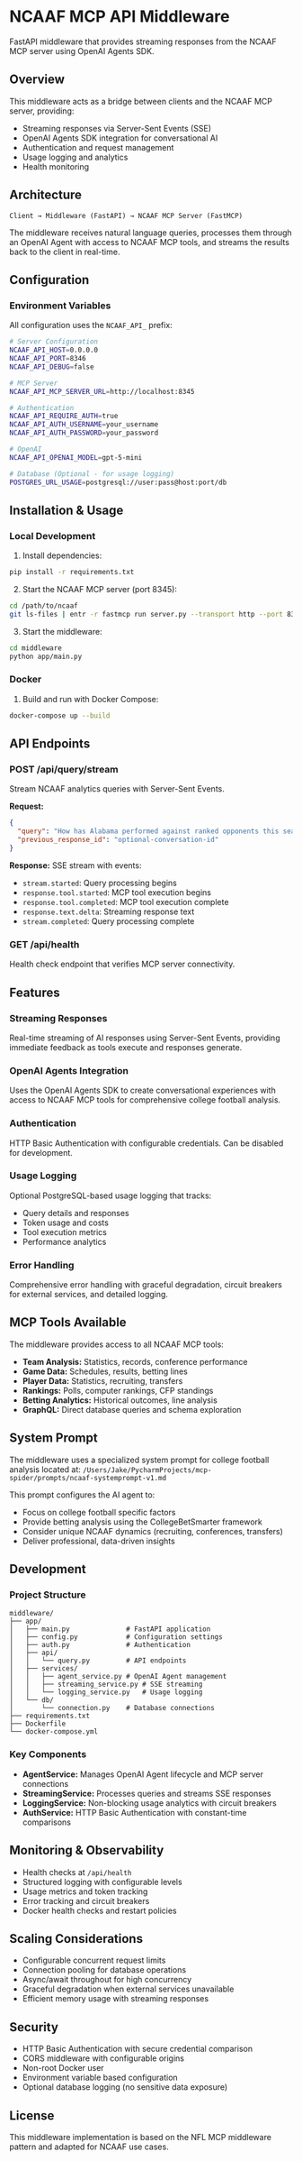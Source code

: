 # NCAAF MCP API Middleware

FastAPI middleware that provides streaming responses from the NCAAF MCP server using OpenAI Agents SDK.

## Overview

This middleware acts as a bridge between clients and the NCAAF MCP server, providing:
- Streaming responses via Server-Sent Events (SSE)
- OpenAI Agents SDK integration for conversational AI
- Authentication and request management
- Usage logging and analytics
- Health monitoring

## Architecture

```
Client → Middleware (FastAPI) → NCAAF MCP Server (FastMCP)
```

The middleware receives natural language queries, processes them through an OpenAI Agent with access to NCAAF MCP tools, and streams the results back to the client in real-time.

## Configuration

### Environment Variables

All configuration uses the `NCAAF_API_` prefix:

```bash
# Server Configuration
NCAAF_API_HOST=0.0.0.0
NCAAF_API_PORT=8346
NCAAF_API_DEBUG=false

# MCP Server
NCAAF_API_MCP_SERVER_URL=http://localhost:8345

# Authentication
NCAAF_API_REQUIRE_AUTH=true
NCAAF_API_AUTH_USERNAME=your_username
NCAAF_API_AUTH_PASSWORD=your_password

# OpenAI
NCAAF_API_OPENAI_MODEL=gpt-5-mini

# Database (Optional - for usage logging)
POSTGRES_URL_USAGE=postgresql://user:pass@host:port/db
```

## Installation & Usage

### Local Development

1. Install dependencies:
```bash
pip install -r requirements.txt
```

2. Start the NCAAF MCP server (port 8345):
```bash
cd /path/to/ncaaf
git ls-files | entr -r fastmcp run server.py --transport http --port 8345
```

3. Start the middleware:
```bash
cd middleware
python app/main.py
```

### Docker

1. Build and run with Docker Compose:
```bash
docker-compose up --build
```

## API Endpoints

### POST /api/query/stream

Stream NCAAF analytics queries with Server-Sent Events.

**Request:**
```json
{
  "query": "How has Alabama performed against ranked opponents this season?",
  "previous_response_id": "optional-conversation-id"
}
```

**Response:** SSE stream with events:
- `stream.started`: Query processing begins
- `response.tool.started`: MCP tool execution begins  
- `response.tool.completed`: MCP tool execution complete
- `response.text.delta`: Streaming response text
- `stream.completed`: Query processing complete

### GET /api/health

Health check endpoint that verifies MCP server connectivity.

## Features

### Streaming Responses
Real-time streaming of AI responses using Server-Sent Events, providing immediate feedback as tools execute and responses generate.

### OpenAI Agents Integration  
Uses the OpenAI Agents SDK to create conversational experiences with access to NCAAF MCP tools for comprehensive college football analysis.

### Authentication
HTTP Basic Authentication with configurable credentials. Can be disabled for development.

### Usage Logging
Optional PostgreSQL-based usage logging that tracks:
- Query details and responses
- Token usage and costs
- Tool execution metrics  
- Performance analytics

### Error Handling
Comprehensive error handling with graceful degradation, circuit breakers for external services, and detailed logging.

## MCP Tools Available

The middleware provides access to all NCAAF MCP tools:

- **Team Analysis:** Statistics, records, conference performance
- **Game Data:** Schedules, results, betting lines
- **Player Data:** Statistics, recruiting, transfers  
- **Rankings:** Polls, computer rankings, CFP standings
- **Betting Analytics:** Historical outcomes, line analysis
- **GraphQL:** Direct database queries and schema exploration

## System Prompt

The middleware uses a specialized system prompt for college football analysis located at:
`/Users/Jake/PycharmProjects/mcp-spider/prompts/ncaaf-systemprompt-v1.md`

This prompt configures the AI agent to:
- Focus on college football specific factors
- Provide betting analysis using the CollegeBetSmarter framework
- Consider unique NCAAF dynamics (recruiting, conferences, transfers)
- Deliver professional, data-driven insights

## Development

### Project Structure
```
middleware/
├── app/
│   ├── main.py              # FastAPI application
│   ├── config.py            # Configuration settings
│   ├── auth.py              # Authentication  
│   ├── api/
│   │   └── query.py         # API endpoints
│   ├── services/
│   │   ├── agent_service.py # OpenAI Agent management
│   │   ├── streaming_service.py # SSE streaming
│   │   └── logging_service.py   # Usage logging
│   └── db/
│       └── connection.py    # Database connections
├── requirements.txt
├── Dockerfile
└── docker-compose.yml
```

### Key Components

- **AgentService:** Manages OpenAI Agent lifecycle and MCP server connections
- **StreamingService:** Processes queries and streams SSE responses  
- **LoggingService:** Non-blocking usage analytics with circuit breakers
- **AuthService:** HTTP Basic Authentication with constant-time comparisons

## Monitoring & Observability

- Health checks at `/api/health`
- Structured logging with configurable levels
- Usage metrics and token tracking
- Error tracking and circuit breakers
- Docker health checks and restart policies

## Scaling Considerations

- Configurable concurrent request limits
- Connection pooling for database operations
- Async/await throughout for high concurrency
- Graceful degradation when external services unavailable
- Efficient memory usage with streaming responses

## Security

- HTTP Basic Authentication with secure credential comparison
- CORS middleware with configurable origins
- Non-root Docker user
- Environment variable based configuration
- Optional database logging (no sensitive data exposure)

## License

This middleware implementation is based on the NFL MCP middleware pattern and adapted for NCAAF use cases.
